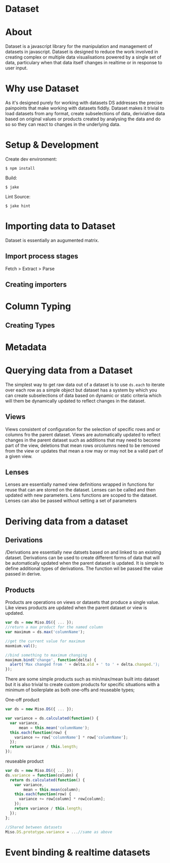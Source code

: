 Dataset
==============

# About
Dataset is a javascript library for the manipulation and management of datasets in javascript. Dataset is designed to reduce the work involved in creating complex or multiple data visualisations powered by a single set of data, particulary when that data itself changes in realtime or in response to user input. 

# Why use Dataset
As it's designed purely for working with datasets DS addresses the precise painpoints that make working with datasets fiddly. Dataset makes it trivial to load datasets from any format, create subselections of data, deriviative data based on original values or products created by analysing the data and do so so they can react to changes in the underlying data. 

# Setup & Development

Create dev environment:

```
$ npm install
```

Build:

```
$ jake
```

Lint Source:

```
$ jake hint
```

# Importing data to Dataset
Dataset is essentially an augumented matrix.

## Import process stages
Fetch > Extract > Parse

## Creating importers

# Column Typing

## Creating Types

# Metadata

# Querying data from a Dataset
The simplest way to get raw data out of a dataset is to use `ds.each` to iterate over each row as a simple object but dataset has a system by which you can create subselections of data based on dynamic or static criteria which will them be dynamically updated to reflect changes in the dataset.

## Views 
Views consistent of configuration for the selection of specific rows and or columns fro the parent dataset. Views are automatically updated to reflect changes in the parent dataset such as additions that may need to become part of the view, deletions that mean rows orcolumns need to be removed from the view or updates that mean a row may or may not be a valid part of a given view. 

## Lenses
Lenses are essentially named view definitions wrapped in functions for reuse that can are stored on the dataset. Lenses can be called and then updated with new parameters. Lens functions are scoped to the dataset. Lenses can also be passed without setting a set of parameters

# Deriving data from a dataset

## Derivations
/Derivations are essentially new datsets based on and linked to an existing dataset. Derivations can be used to create different forms of data that will be automatically updated when the parent dataset is updated. It is simple to define additional types of derivations. The function wil be passed the value passed in derive.

## Products
Products are operations on views or datasets that produce a single value. Like views products are updated when the parent dataset or view is updated.

```javascript
var ds = new Miso.DS({ ... });
//return a max product for the named column
var maximum = ds.max('columnName'); 

//get the current value for maximum
maxmium.val();

//bind something to maximum changing
maximum.bind('change', function(delta) {
  alert('Max changed from ' + delta.old + ' to ' + delta.changed.');
});
```

There are some simple products such as min/max/mean built into dataset but it is also trivial to create custom products for specific situations with a minimum of boilerplate as both one-offs and reuseable types;

One-off product
```javascript
var ds = new Miso.DS({ ... });

var variance = ds.calculated(function() {
  var variance, 
      mean = this.mean('columnName');
  this.each(function(row) {
    variance += row['columnName'] * row['columnName'];
  });
  return variance / this.length;
});
```

reuseable product
```javascript
var ds = new Miso.DS({ ... });
ds.variance = function(column) {
  return ds.calculated(function() {
    var variance, 
        mean = this.mean(column);
    this.each(function(row) {
      variance += row[column] * row[column];
    });
    return variance / this.length;
  });
};

//Shared between datasets
Miso.DS.prototype.variance = ...//same as above
```


# Event binding &amp; realtime datasets
